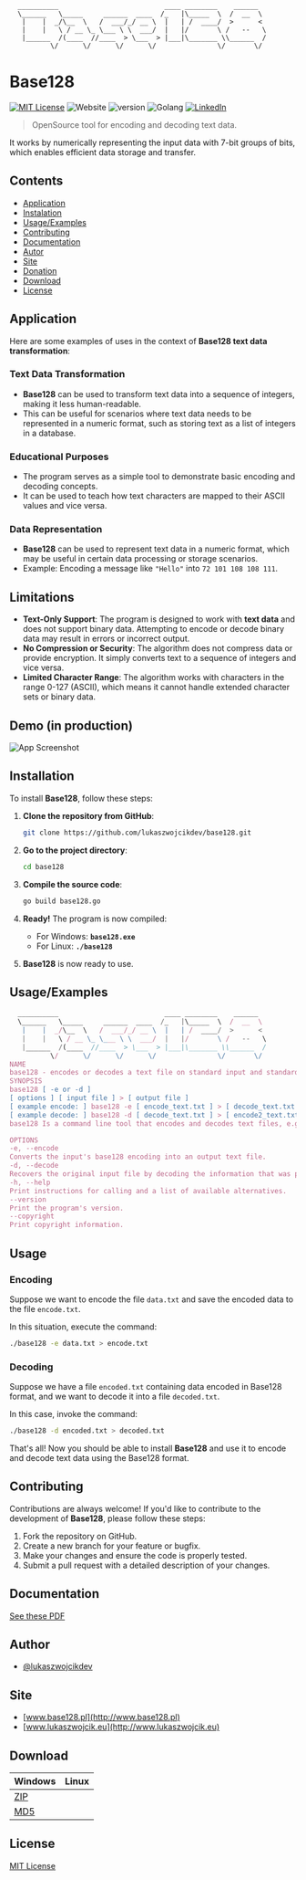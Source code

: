```
  __________                          ____ ________    ______  
  \______   \_____     ______  ____  /_   |\_____  \  /  __  \ 
   |    |  _/\__  \   /  ___/_/ __ \  |   | /  ____/  >      < 
   |    |   \ / __ \_ \___ \ \  ___/  |   |/       \ /   --   \
   |______  /(____  //____  > \___  > |___|\_______ \\______  /
          \/      \/      \/      \/               \/       \/
```
# Base128

[![MIT License](https://img.shields.io/badge/License-MIT-green.svg)](https://choosealicense.com/licenses/mit/) 
![Website](https://img.shields.io/website?url=https%3A%2F%2Fbase128.pl)
![version](https://img.shields.io/badge/version-2.0-blue)
![Golang](https://img.shields.io/badge/-Golang-00ADD8?logo=Go&logoColor=white&style=flat)
[![LinkedIn](https://img.shields.io/badge/LinkedIn-Connect-blue?style=social&logo=linkedin)](https://www.linkedin.com/in/lukasz-michal-wojcik)

> OpenSource tool for encoding and decoding text data.

It works by numerically representing the input data with 7-bit groups of bits, which enables efficient data storage and transfer.

## Contents

 - [Application](#application)
 - [Instalation](#instalation)
 - [Usage/Examples](#usageexamples)
 - [Contributing](#contributing)
 - [Documentation](#documentation)
 - [Autor](#author)
 - [Site](#site)
 - [Donation](#donation)
 - [Download](#download)
 - [License](#license)

## Application

Here are some examples of uses in the context of **Base128 text data transformation**:

### **Text Data Transformation**
- **Base128** can be used to transform text data into a sequence of integers, making it less human-readable.
- This can be useful for scenarios where text data needs to be represented in a numeric format, such as storing text as a list of integers in a database.

### **Educational Purposes**
- The program serves as a simple tool to demonstrate basic encoding and decoding concepts.
- It can be used to teach how text characters are mapped to their ASCII values and vice versa.

### **Data Representation**
- **Base128** can be used to represent text data in a numeric format, which may be useful in certain data processing or storage scenarios.
- Example: Encoding a message like `"Hello"` into `72 101 108 108 111`.

## **Limitations**
- **Text-Only Support**: The program is designed to work with **text data** and does not support binary data. Attempting to encode or decode binary data may result in errors or incorrect output.
- **No Compression or Security**: The algorithm does not compress data or provide encryption. It simply converts text to a sequence of integers and vice versa.
- **Limited Character Range**: The algorithm works with characters in the range 0-127 (ASCII), which means it cannot handle extended character sets or binary data.

## **Demo (in production)**

![App Screenshot](https://via.placeholder.com/268x150?text=App+Screenshot+Here)

## **Installation**

To install **Base128**, follow these steps:

1. **Clone the repository from GitHub**:
   ```bash
   git clone https://github.com/lukaszwojcikdev/base128.git
   ```

2. **Go to the project directory**:
   ```bash
   cd base128
   ```

3. **Compile the source code**:
   ```bash
   go build base128.go
   ```

4. **Ready!** The program is now compiled:
   - For Windows: **`base128.exe`**
   - For Linux: **`./base128`**

5. **Base128** is now ready to use.
  
   
## Usage/Examples

```javascript
  __________                          ____ ________    ______
  \______   \_____     ______  ____  /_   |\_____  \  /  __  \
   |    |  _/\__  \   /  ___/_/ __ \  |   | /  ____/  >      <
   |    |   \ / __ \_ \___ \ \  ___/  |   |/       \ /   --   \
   |______  /(____  //____  > \___  > |___|\_______ \\______  /
          \/      \/      \/      \/               \/       \/
NAME
base128 - encodes or decodes a text file on standard input and standard output
SYNOPSIS
base128 [ -e or -d ]
[ options ] [ input file ] > [ output file ]
[ example encode: ] base128 -e [ encode_text.txt ] > [ decode_text.txt ]
[ example decode: ] base128 -d [ decode_text.txt ] > [ encode2_text.txt ]
base128 Is a command line tool that encodes and decodes text files, e.g. *.txt , *.svg , *.html

OPTIONS
-e, --encode
Converts the input's base128 encoding into an output text file.
-d, --decode
Recovers the original input file by decoding the information that was previously encoded using base128.
-h, --help
Print instructions for calling and a list of available alternatives.
--version
Print the program's version.
--copyright
Print copyright information.
```

## **Usage**

### **Encoding**
Suppose we want to encode the file `data.txt` and save the encoded data to the file `encode.txt`.

In this situation, execute the command:
```bash
./base128 -e data.txt > encode.txt
```

### **Decoding**
Suppose we have a file `encoded.txt` containing data encoded in Base128 format, and we want to decode it into a file `decoded.txt`.

In this case, invoke the command:
```bash
./base128 -d encoded.txt > decoded.txt
```

That's all! Now you should be able to install **Base128** and use it to encode and decode text data using the Base128 format.


## **Contributing**

Contributions are always welcome! If you'd like to contribute to the development of **Base128**, please follow these steps:

1. Fork the repository on GitHub.
2. Create a new branch for your feature or bugfix.
3. Make your changes and ensure the code is properly tested.
4. Submit a pull request with a detailed description of your changes.


## Documentation

[See these PDF](http://www.base128.pl/base128_source_code.pdf)


## Author

- [@lukaszwojcikdev](https://www.github.com/lukaszwojcikdev)


## Site

- [www.base128.pl](http://www.base128.pl)
- [www.lukaszwojcik.eu](http://www.lukaszwojcik.eu)
  
## Download

Windows|Linux
-|-
[ZIP](http://www.base128.pl/base128.zip)|
[MD5](http://www.base128.pl/base128.md5sum/)|
## License

[MIT License](https://choosealicense.com/licenses/mit/)

